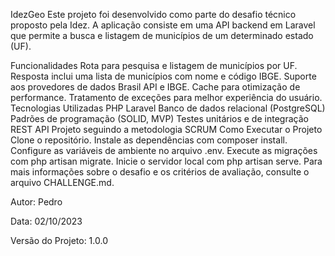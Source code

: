 IdezGeo
Este projeto foi desenvolvido como parte do desafio técnico proposto pela Idez. A aplicação consiste em uma API backend em Laravel que permite a busca e listagem de municípios de um determinado estado (UF).

Funcionalidades
Rota para pesquisa e listagem de municípios por UF.
Resposta inclui uma lista de municípios com nome e código IBGE.
Suporte aos provedores de dados Brasil API e IBGE.
Cache para otimização de performance.
Tratamento de exceções para melhor experiência do usuário.
Tecnologias Utilizadas
PHP
Laravel
Banco de dados relacional (PostgreSQL)
Padrões de programação (SOLID, MVP)
Testes unitários e de integração
REST API
Projeto seguindo a metodologia SCRUM
Como Executar o Projeto
Clone o repositório.
Instale as dependências com composer install.
Configure as variáveis de ambiente no arquivo .env.
Execute as migrações com php artisan migrate.
Inicie o servidor local com php artisan serve.
Para mais informações sobre o desafio e os critérios de avaliação, consulte o arquivo CHALLENGE.md.

Autor: Pedro

Data: 02/10/2023

Versão do Projeto: 1.0.0
